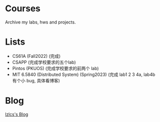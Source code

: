 # Courses
Archive my labs, hws and projects.

# Lists

* CS61A (Fall2022) (完成)
* CSAPP (完成学校要求的五个lab)
* Pintos (PKUOS) (完成学校要求的前两个 lab)
* MIT 6.5840 (Distributed System) (Spring2023) (完成 lab1 2 3 4a, lab4b 有个小 bug, 具体看博客)

# Blog

[lzlcs's Blog](https://lzlcs.github.io/)
